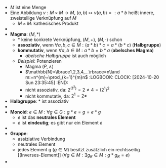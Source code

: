 - $M$ ist eine Menge
- Eine Abbildung $v:M\times M\rightarrow M$, $(a,b)\mapsto v(a,b)=:a\ast b$ heißt innere, zweistellige Verknüpfung auf $M$
	- $M\times M$: kathesisches Produkt
-
- **Magma**: $(M,\ast)$
	- $\ast$ keine konkrete Verknüpfung, $(M,+)$, $(M,\cdot)$ schon
	- **assoziativ**, wenn $\forall a,b,c\in M:(a\ast b)\ast c=a\ast(b\ast c)$ (**Halbgruppe**)
	- **kommutativ**, wenn $\forall a,b\in M:a\ast b=b\ast a$ (**abelsches Magma**)
		- *abelsche Halbgruppe* ist auch möglich
	- *Beispiel*: Potenzieren
		- Magma $(P,\land)$
		- $\mathbb{N}=\lbrace1,2,3,4,...\rbrace=n\land m:=n^{m}=\prod_{k=1}^{m}n$
		  :LOGBOOK:
		  CLOCK: [2024-10-20 Sun 23:35:45]
		  :END:
		- nicht assoziativ, da: $2^{(1^2)}=2\neq4=(2^1)^2$
		- nicht kommutativ, da: $2^1=2\neq$
- **Halbgruppe**: $\ast$ ist assoziativ
-
- **Monoid**: $e\in M:\forall g\in G:g\ast e=g=e\ast g$
	- $e$ ist das **neutrales Element**
	- $e$ ist **eindeutig**; es gibt nur ein Element $e$
-
- **Gruppe**:
	- assiziative Verbindung
	- neutrales Element
	- jedes Element g ($g\in M$) besitzt zusätzlich ein rechtsseitig [[Inverses-Element]] ($\forall g\in M:\exists g_{R}\in M:g\ast g_{R}=e$)
-